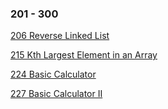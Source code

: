 ### 201 - 300
[206 Reverse Linked List](https://github.com/srdczk/leetcode/tree/master/src/a0201_0300/A0206.java)

[215 Kth Largest Element in an Array](https://github.com/srdczk/leetcode/tree/master/src/a0201_0300/A0215.java)

[224 Basic Calculator](https://github.com/srdczk/leetcode/tree/master/src/a0201_0300/A0224.java)

[227 Basic Calculator II](https://github.com/srdczk/leetcode/tree/master/src/a0201_0300/A0227.java)